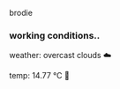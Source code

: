 brodie

<!--weather_start-->
### working conditions..

weather: overcast clouds ☁️

temp: 14.77 °C 👕

<!--weather_end-->
